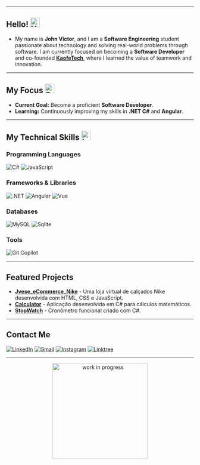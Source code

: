 

---

## Hello! <img src="https://raw.githubusercontent.com/Tarikul-Islam-Anik/Animated-Fluent-Emojis/master/Emojis/Smilies/Upside-Down%20Face.png" alt="Upside-Down Face" width="25" height="25" />

- My name is **John Victor**, and I am a **Software Engineering** student passionate about technology and solving real-world problems through software. I am currently focused on becoming a **Software Developer** and co-founded **[KaofeTech](https://www.kaofetech.com)**, where I learned the value of teamwork and innovation.

---

## My Focus <img src="https://raw.githubusercontent.com/Tarikul-Islam-Anik/Animated-Fluent-Emojis/master/Emojis/Objects/Bow%20and%20Arrow.png" alt="Bow and Arrow" width="25" height="25"/>

- **Current Goal:** Become a proficient **Software Developer**.
- **Learning:** Continuously improving my skills in **.NET C#** and **Angular**.

---

## My Technical Skills <img src="https://raw.githubusercontent.com/Tarikul-Islam-Anik/Animated-Fluent-Emojis/master/Emojis/Objects/Laptop.png" alt="Laptop" width="25" height="25" />

### Programming Languages
![C#](https://img.shields.io/badge/c%23-%23239120.svg?style=for-the-badge&logo=csharp&logoColor=white)
![JavaScript](https://img.shields.io/badge/JavaScript-323330?style=for-the-badge&logo=javascript&logoColor=F7DF1E)

### Frameworks & Libraries
![.NET](https://img.shields.io/badge/.NET-5C2D91?style=for-the-badge&logo=.net&logoColor=white)
![Angular](https://img.shields.io/badge/Angular-DD0031?style=for-the-badge&logo=angular&logoColor=white)
![Vue](https://img.shields.io/badge/vuejs-%2335495e.svg?style=for-the-badge&logo=vuedotjs&logoColor=%234FC08D)

### Databases
![MySQL](https://img.shields.io/badge/MySQL-00000F?style=for-the-badge&logo=mysql&logoColor=white)
![Sqlite](https://img.shields.io/badge/Sqlite-003B57?style=for-the-badge&logo=sqlite&logoColor=white)

### Tools
![Git Copilot](https://img.shields.io/badge/github%20copilot-000000?style=for-the-badge&logo=githubcopilot&logoColor=white)

---

## Featured Projects

- **[Jvese_eCommerce_Nike](https://github.com/JohnVictor777/Jvese_eCommerce_Nike)** - Uma loja virtual de calçados Nike desenvolvida com HTML, CSS e JavaScript.
- **[Calculator](https://github.com/JohnVictor777/Calculator)** - Aplicação desenvolvida em C# para cálculos matemáticos.
- **[StopWatch](https://github.com/JohnVictor777/StopWatch)** - Cronômetro funcional criado com C#.
---

## Contact Me

[![LinkedIn](https://img.shields.io/badge/LinkedIn-0077B5?style=for-the-badge&logo=linkedin&logoColor=white)](https://www.linkedin.com/in/johnvic7or/)
[![Gmail](https://img.shields.io/badge/Gmail-333333?style=for-the-badge&logo=gmail&logoColor=red)](mailto:victorjohn609@gmail.com)
[![Instagram](https://img.shields.io/badge/-Instagram-%23E4405F?style=for-the-badge&logo=instagram&logoColor=white)](https://www.instagram.com/johnvic7or/)
[![Linktree](https://img.shields.io/badge/linktree-39E09B?style=for-the-badge&logo=linktree&logoColor=white)](https://linktr.ee/johnvictor7)

---

<p align="center">
  <img align="center" src="https://o.charles-chrismann.fr/trigger" alt="work in progress" width="256" />
</p>
